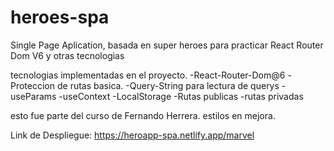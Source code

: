 # heroes-spa

Single Page Aplication, basada en super heroes para practicar React Router Dom V6 y otras tecnologias

tecnologias implementadas en el proyecto.
-React-Router-Dom@6
-Proteccion de rutas basica.
-Query-String para lectura de querys
-useParams
-useContext
-LocalStorage
-Rutas publicas
-rutas privadas

esto fue parte del curso de Fernando Herrera. 
estilos en mejora. 


Link de Despliegue: https://heroapp-spa.netlify.app/marvel
